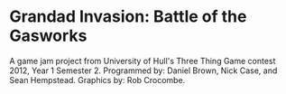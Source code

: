 # Grandad Invasion: Battle of the Gasworks

A game jam project from University of Hull's Three Thing Game contest 2012, Year 1 Semester 2.
Programmed by:  Daniel Brown, Nick Case, and Sean Hempstead.
Graphics by: Rob Crocombe.
